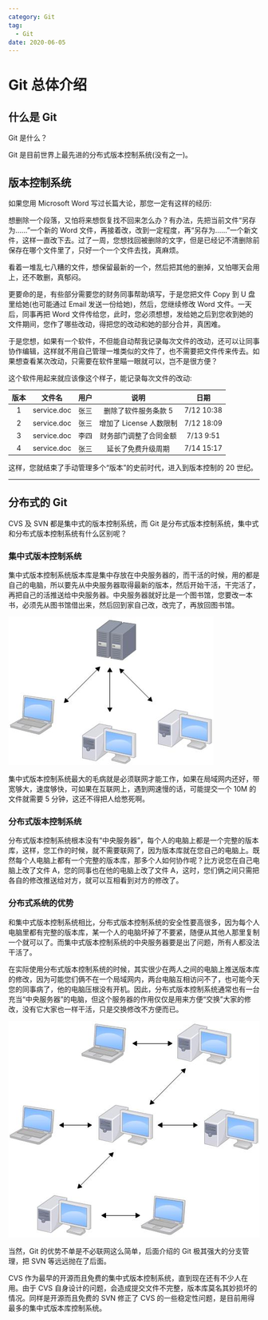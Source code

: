 ```yaml
---
category: Git
tag:
  - Git
date: 2020-06-05
---
```


# Git 总体介绍

## 什么是 Git

Git 是什么？

Git 是目前世界上最先进的分布式版本控制系统(没有之一)。

## 版本控制系统

如果您用 Microsoft Word 写过长篇大论，那您一定有这样的经历:

想删除一个段落，又怕将来想恢复找不回来怎么办？有办法，先把当前文件“另存为……”一个新的 Word 文件，再接着改，改到一定程度，再“另存为……”一个新文件，这样一直改下去。过了一周，您想找回被删除的文字，但是已经记不清删除前保存在哪个文件里了，只好一个一个文件去找，真麻烦。

看着一堆乱七八糟的文件，想保留最新的一个，然后把其他的删掉，又怕哪天会用上，还不敢删，真郁闷。

更要命的是，有些部分需要您的财务同事帮助填写，于是您把文件 Copy 到 U 盘里给她(也可能通过 Email 发送一份给她)，然后，您继续修改 Word 文件。一天后，同事再把 Word 文件传给您，此时，您必须想想，发给她之后到您收到她的文件期间，您作了哪些改动，得把您的改动和她的部分合并，真困难。

于是您想，如果有一个软件，不但能自动帮我记录每次文件的改动，还可以让同事协作编辑，这样就不用自己管理一堆类似的文件了，也不需要把文件传来传去。如果想查看某次改动，只需要在软件里瞄一眼就可以，岂不是很方便？

这个软件用起来就应该像这个样子，能记录每次文件的改动:

| 版本 |   文件名    | 用户 |          说明           |    日期    |
| :--: | :---------: | :--: | :---------------------: | :--------: |
|  1   | service.doc | 张三 |  删除了软件服务条款 5   | 7/12 10:38 |
|  2   | service.doc | 张三 | 增加了 License 人数限制 | 7/12 18:09 |
|  3   | service.doc | 李四 | 财务部门调整了合同金额  | 7/13 9:51  |
|  4   | service.doc | 张三 |   延长了免费升级周期    | 7/14 15:17 |

这样，您就结束了手动管理多个“版本”的史前时代，进入到版本控制的 20 世纪。

---

## 分布式的 Git

CVS 及 SVN 都是集中式的版本控制系统，而 Git 是分布式版本控制系统，集中式和分布式版本控制系统有什么区别呢？

### 集中式版本控制系统

集中式版本控制系统版本库是集中存放在中央服务器的，而干活的时候，用的都是自己的电脑，所以要先从中央服务器取得最新的版本，然后开始干活，干完活了，再把自己的活推送给中央服务器。中央服务器就好比是一个图书馆，您要改一本书，必须先从图书馆借出来，然后回到家自己改，改完了，再放回图书馆。

![Git示例图](https://github.com/HarryXiong24/HarryXiong24.github.io/blob/main/public/zh/git/intro.jpg?raw=true)

集中式版本控制系统最大的毛病就是必须联网才能工作，如果在局域网内还好，带宽够大，速度够快，可如果在互联网上，遇到网速慢的话，可能提交一个 10M 的文件就需要 5 分钟，这还不得把人给憋死啊。

### 分布式版本控制系统

分布式版本控制系统根本没有“中央服务器”，每个人的电脑上都是一个完整的版本库，这样，您工作的时候，就不需要联网了，因为版本库就在您自己的电脑上。既然每个人电脑上都有一个完整的版本库，那多个人如何协作呢？比方说您在自己电脑上改了文件 A，您的同事也在他的电脑上改了文件 A，这时，您们俩之间只需把各自的修改推送给对方，就可以互相看到对方的修改了。

### 分布式系统的优势

和集中式版本控制系统相比，分布式版本控制系统的安全性要高很多，因为每个人电脑里都有完整的版本库，某一个人的电脑坏掉了不要紧，随便从其他人那里复制一个就可以了。而集中式版本控制系统的中央服务器要是出了问题，所有人都没法干活了。

在实际使用分布式版本控制系统的时候，其实很少在两人之间的电脑上推送版本库的修改，因为可能您们俩不在一个局域网内，两台电脑互相访问不了，也可能今天您的同事病了，他的电脑压根没有开机。因此，分布式版本控制系统通常也有一台充当“中央服务器”的电脑，但这个服务器的作用仅仅是用来方便“交换”大家的修改，没有它大家也一样干活，只是交换修改不方便而已。

![git优势](https://github.com/HarryXiong24/HarryXiong24.github.io/blob/main/public/zh/git/advantage.jpg?raw=true)

当然，Git 的优势不单是不必联网这么简单，后面介绍的 Git 极其强大的分支管理，把 SVN 等远远抛在了后面。

CVS 作为最早的开源而且免费的集中式版本控制系统，直到现在还有不少人在用。由于 CVS 自身设计的问题，会造成提交文件不完整，版本库莫名其妙损坏的情况。同样是开源而且免费的 SVN 修正了 CVS 的一些稳定性问题，是目前用得最多的集中式版本库控制系统。
